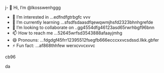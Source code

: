 j- 👋 Hi, I’m @lkosswenhggg
- 👀 I’m interested in ...edfndfgtrbgfc vvv
- 🌱 I’m currently learning ...sfsdfsdaasdfqewqwmjhsfd2323bhnhgrefde
- 💞️ I’m looking to collaborate on ..gg4554dfg46123asd65rwrhbgf96bnn
- 📫 How to reach me ...52645wrfsd3543888afaayjmhg
- 😄 Pronouns: ...fdgdgf45frr12395512fsegfb666ecccxxvcsdssd.llkk.gbfer
- ⚡ Fun fact: ...af868thhfew
werxcvvcxvvc
<!---53gferdqxsjugh
lkosswe/lkosswe is a ✨ special ✨ repository because its `README.md` (this file) appears on your GitHub profile.
You can click the Preview link to take a look at your changes.62632gdf
--->cb96
da
